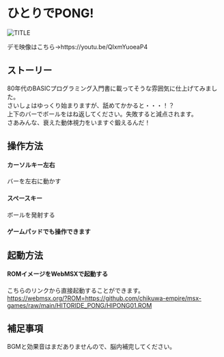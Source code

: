 # ひとりでPONG!

![TITLE](https://user-images.githubusercontent.com/124578804/220148216-8f6c7a27-a8b7-4097-8e6d-ff7007888e60.png)
<p>デモ映像はこちら→https://youtu.be/QIxmYuoeaP4</p>

## ストーリー
80年代のBASICプログラミング入門書に載ってそうな雰囲気に仕上げてみました。<br>
さいしょはゆっくり始まりますが、舐めてかかると・・・！？<br>
上下のバーでボールをはね返してください。失敗すると減点されます。<br>
さあみんな、衰えた動体視力をいますぐ鍛えるんだ！

## 操作方法
#### カーソルキー左右
バーを左右に動かす
#### スペースキー
ボールを発射する
#### ゲームパッドでも操作できます

## 起動方法
#### ROMイメージをWebMSXで起動する
こちらのリンクから直接起動することができます。<br>
https://webmsx.org/?ROM=https://github.com/chikuwa-empire/msx-games/raw/main/HITORIDE_PONG/HIPONG01.ROM

## 補足事項
BGMと効果音はまだありませんので、脳内補完してください。
